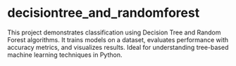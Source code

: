 # decisiontree_and_randomforest
This project demonstrates classification using Decision Tree and Random Forest algorithms. It trains models on a dataset, evaluates performance with accuracy metrics, and visualizes results. Ideal for understanding tree-based machine learning techniques in Python.
